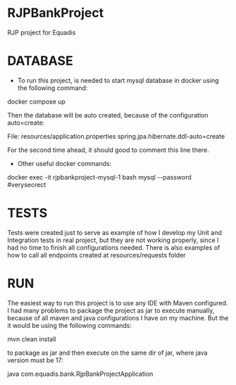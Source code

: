 # RJPBankProject

RJP project for Equadis

# DATABASE

-   To run this project, is needed to start mysql database in docker using the following command:

   docker compose up

Then the database will be auto created, because of the configuration auto=create:

   File: resources/application.properties
   spring.jpa.hibernate.ddl-auto=create

For the second time ahead, it should good to comment this line there.

-   Other useful docker commands:

   docker exec -it rjpbankproject-mysql-1 bash
   mysql --password #verysecrect

# TESTS

Tests were created just to serve as example of how I develop my Unit and Integration tests in real project, but they are not working properly, since I had no time to finish all configurations needed.
There is also examples of how to call all endpoints created at resources/requests folder

# RUN

The easiest way to run this project is to use any IDE with Maven configured.
I had many problems to package the project as jar to execute manually, because of all maven and java configurations I have on my machine.
But the it would be using the following commands:

   mvn clean install

to package as jar and then execute on the same dir of jar, where java version must be 17:

   java com.equadis.bank.RjpBankProjectApplication

